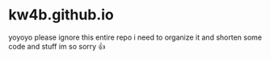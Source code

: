 # kw4b.github.io
yoyoyo please ignore this entire repo i need to organize it and shorten some code and stuff im so sorry 👍
